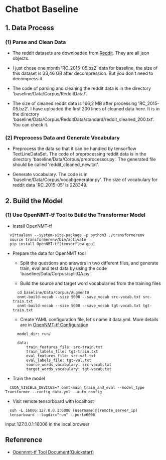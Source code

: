 # Chatbot Baseline

## 1. Data Process

### (1) Parse and Clean Data

- The reddit datasets are downloaded from [Reddit](http://files.pushshift.io/reddit/comments/). They are all json objects.

- I just chose one month 'RC_2015-05.bz2' data for baseline, the size of this dataset is 33,46 GB after decompression. But you don't need to decompress it.

- The code of parsing and cleaning the reddit data is in the directory 'baseline/Data/Corpus/RedditData/'.

- The size of cleaned reddit data is 166,2 MB after processing 'RC_2015-05.bz2'. I have uploaded the first 200 lines of cleaned data here. It is in the directory 'baseline/Data/Corpus/RedditData/standard/reddit_cleaned_200.txt'. You can check it.

### (2) Preprocess Data and Generate Vocabulary

- Preprocess the data so that it can be handled by tensorflow TextLineDataSet. The code of preprocessing reddit data is in the directory 'baseline/Data/Corpus/preprocessor.py'. The generated file should be called 'reddit_cleaned_new.txt'.

- Generate vocabulary. The code is in 'baseline/Data/Corpus/vocabgenerator.py'. The size of vocabulary for reddit data 'RC_2015-05' is 228349.

## 2. Build the Model

### (1) Use OpenNMT-tf Tool to Build the Transformer Model

- Install OpenNMT-tf
```linux
  virtualenv --system-site-package -p python3 ./transformerenv
  source transformerenv/bin/activate
  pip install OpenNMT-tf[tensorflow-gpu]
```

- Prepare the data for OpenNMT tool
  - Split the questions and answers in two different files, and generate train, eval and test data by using the code 'baseline/Data/Corpus/splitQA.py'.

  - Build the source and target word vocabularies from the training files
  ```linux
    cd baseline/Data/Corpus/Augment0
    onmt-build-vocab --size 5000 --save_vocab src-vocab.txt src-train.txt
    onmt-build-vocab --size 5000 --save_vocab tgt-vocab.txt tgt-train.txt
  ```

  - Create YAML configuration file, let's name it data.yml. More details are in [OpenNMT-tf Configuration](http://opennmt.net/OpenNMT-tf/configuration.html)
  ```linux
    model_dir: run/

    data:
    	train_features_file: src-train.txt
    	train_labels_file: tgt-train.txt
    	eval_features_file: src-val.txt
    	eval_labels_file: tgt-val.txt
    	source_words_vocabulary: src-vocab.txt
    	target_words_vocabulary: tgt-vocab.txt
  ```

- Train the model
```linux
  CUDA_VISIBLE_DEVICES=? onmt-main train_and_eval --model_type Transformer --config data.yml --auto_config
```

- Visit remote tensorboard with localhost
```linux
  ssh -L 16006:127.0.0.1:6006 (username)@(remote_server_ip)
  tensorboard --logdir="run" --port=6006
```
  input 127.0.0.1:16006 in the local browser

## Refenrence
- [Opennmt-tf Tool Document(Quickstart)](http://opennmt.net/OpenNMT-tf/quickstart.html)